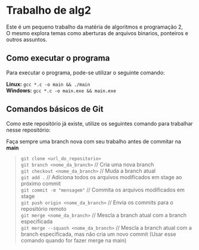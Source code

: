 # Trabalho de alg2

Este é um pequeno trabalho da matéria de algoritmos e programação 2,<br/>
O mesmo explora temas como aberturas de arquivos binarios, ponteiros e
outros assuntos.

## Como executar o programa

Para executar o programa, pode-se utilizar o seguinte comando:

__Linux:__ `gcc *.c -o main && ./main`<br/>
__Windows:__ `gcc *.c -o main.exe && main.exe`

## Comandos básicos de Git

Como este repositório já existe, utilize os seguintes comando para trabalhar nesse repositório:

Faça sempre uma branch nova com seu trabalho antes de commitar na __main__

> `git clone <url_do_repositorio>`<br/>
> `git branch <nome_da_branch>`             // Cria uma nova branch<br/>
> `git checkout <nome_da_branch>`           // Muda a branch atual<br/>
> `git add .`                               // Adiciona todos os arquivos modificados em stage ao próximo commit<br/>
> `git commit -m "mensagem"`                // Commita os arquivos modificados em stage<br/>
> `git push origin <nome_da_branch>`        // Envia os commits para o repositório remoto<br/>
> `git merge <nome_da_branch>`              // Mescla a branch atual com a branch especificada<br/>
> `git merge --squash <nome_da_branch>`     // Mescla a branch atual com a branch especificada, mas não cria um novo commit (Usar esse comando quando for fazer merge na main)<br/>
